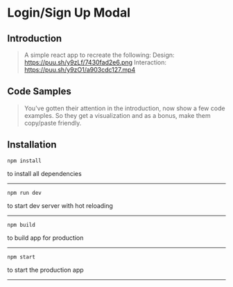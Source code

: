 # Login/Sign Up Modal

## Introduction

> A simple react app to recreate the following:
> Design: https://puu.sh/y9zLf/7430fad2e6.png
> Interaction: https://puu.sh/y9zO1/a903cdc127.mp4

## Code Samples

> You've gotten their attention in the introduction, now show a few code examples. So they get a visualization and as a bonus, make them copy/paste friendly.

## Installation

`npm install`

to install all dependencies

---

`npm run dev`

to start dev server with hot reloading

---

`npm build`

to build app for production

---

`npm start`

to start the production app

---
